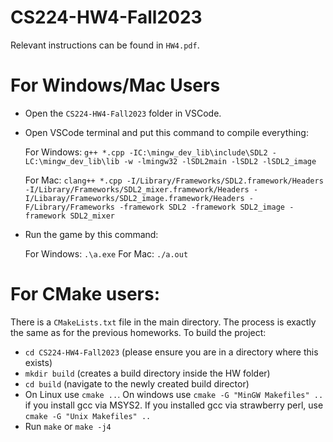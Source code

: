 # CS224-HW4-Fall2023
Relevant instructions can be found in `HW4.pdf`.

# For Windows/Mac Users
- Open the `CS224-HW4-Fall2023` folder in VSCode.
- Open VSCode terminal and put this command to compile everything:

	For Windows: `g++ *.cpp -IC:\mingw_dev_lib\include\SDL2 -LC:\mingw_dev_lib\lib -w -lmingw32 -lSDL2main -lSDL2 -lSDL2_image`

	For Mac: `clang++ *.cpp -I/Library/Frameworks/SDL2.framework/Headers -I/Library/Frameworks/SDL2_mixer.framework/Headers -I/Libaray/Frameworks/SDL2_image.framework/Headers -F/Library/Frameworks -framework SDL2 -framework SDL2_image -framework SDL2_mixer`

- Run the game by this command:

	For Windows: `.\a.exe`
	For Mac: `./a.out`

# For CMake users:
There is a `CMakeLists.txt` file in the main directory. The process is exactly the same as for the previous homeworks. To build the project:
- `cd CS224-HW4-Fall2023` (please ensure you are in a directory where this exists)
- `mkdir build` (creates a build directory inside the HW folder)
- `cd build` (navigate to the newly created build director)
- On Linux use `cmake ..`. On windows use `cmake -G "MinGW Makefiles" ..` if you install gcc via MSYS2. If you installed gcc via strawberry perl, use `cmake -G "Unix Makefiles" ..`
- Run `make` or `make -j4`
